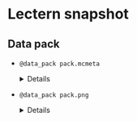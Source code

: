 # Lectern snapshot

## Data pack

- `@data_pack pack.mcmeta`

  <details>

  ```json
  {
    "pack": {
      "pack_format": 6,
      "description": ""
    }
  }
  ```

  </details>

- `@data_pack pack.png`

  <details>

  ![data_pack.png](pack.png)

  </details>
